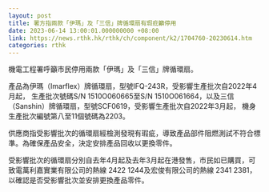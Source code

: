 ```yaml
---
layout: post
title: 署方指兩款「伊瑪」及「三信」牌循環扇有瑕疪籲停用
date: 2023-06-14 13:00:01.000000000 +08:00
link: https://news.rthk.hk/rthk/ch/component/k2/1704760-20230614.htm
categories: rthk
---
```


機電工程署呼籲市民停用兩款「伊瑪」及「三信」牌循環扇。
 
產品為伊瑪（Imarflex）牌循環扇，型號IFQ-243R，受影響生產批次自2022年4月起， 生產批次號碼S/N 1510O060665至S/N 1510O061664，以及三信（Sanshin）牌循環扇，型號SCF0619，受影響生產批次自2022年3月起， 機身生產批次編號第八至11個號碼為2203。

供應商指受影響批次的循環扇經檢測發現有瑕疵，導致產品部件阻燃測試不符合標準。為確保產品安全，決定安排產品回收以更換零件。
 
受影響批次的循環扇分別自去年4月起及去年3月起在港發售，市民如已購買，可致電萬利嘉實業有限公司的熱線 2422 1244及宏俊有限公司的熱線 2341 2381，以確認是否受影響批次並安排更換產品零件。
